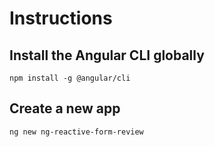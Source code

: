  # Instructions
 ## Install the Angular CLI globally
 ```
 npm install -g @angular/cli
 ```
 ## Create a new app
 ```
 ng new ng-reactive-form-review
 ```
 